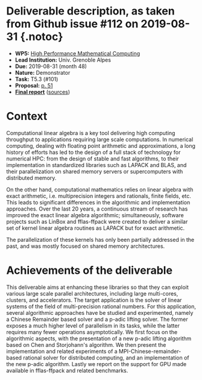 # Deliverable description, as taken from Github issue #112 on 2019-08-31 {.notoc}

- **WP5:** [High Performance Mathematical Computing](https://github.com/OpenDreamKit/OpenDreamKit/tree/master/WP5)
- **Lead Institution:** Univ. Grenoble Alpes
- **Due:** 2019-08-31 (month 48)
- **Nature:** Demonstrator
- **Task:** T5.3 (#101)
- **Proposal:** [p. 51](https://github.com/OpenDreamKit/OpenDreamKit/raw/master/Proposal/proposal-www.pdf)
- **[Final report](https://github.com/OpenDreamKit/OpenDreamKit/raw/master/WP5/D5.14/report-final.pdf)** ([sources](https://github.com/OpenDreamKit/OpenDreamKit/raw/master/WP5/D5.14/))

# Context
Computational linear algebra is a key tool delivering high computing throughput to applications requiring large scale computations. In numerical computing, dealing with floating point arithmetic and approximations, a long history of efforts has led to the design of a full stack of technology for numerical HPC: from the design of stable and fast algorithms, to their implementation in standardized libraries such as LAPACK and BLAS, and their parallelization on shared memory servers or supercomputers with distributed memory.

On the other hand, computational mathematics relies on linear algebra with exact arithmetic, i.e. multiprecision integers and rationals, finite fields, etc. This leads to significant differences in the algorithmic and implementation approaches. Over the last 20 years, a continuous stream of research has improved the exact linear algebra algorithmic; simultaneously, software projects such as LinBox and fflas-ffpack were created to deliver a similar set of kernel linear algebra routines as LAPACK but for exact arithmetic. 

The parallelization of these kernels has only been partially addressed in the past, and was mostly focused on shared memory architectures.

# Achievements of the deliverable
This deliverable aims at enhancing these libraries so that they can exploit various large scale parallel architectures, including large multi-cores, clusters, and accelerators. The target application is the solver of linear systems of the field of multi-precision rational numbers. For this application, several algorithmic approaches have be studied and experimented, namely a Chinese Remainder based solver and a p-adic lifting solver. The former exposes a much higher level of parallelism in its tasks, while the latter requires many fewer operations asymptotically. We first focus on the algorithmic aspects, with the presentation of a new p-adic lifting algorithm based on Chen and Storjohann's algorithm. We then present the implementation and related experiments of a MPI-Chinese-remainder-based rational solver for distributed computing, and an implementation of the new p-adic algorithm. Lastly we report on the support for GPU made available in fflas-ffpack and related benchmarks.
